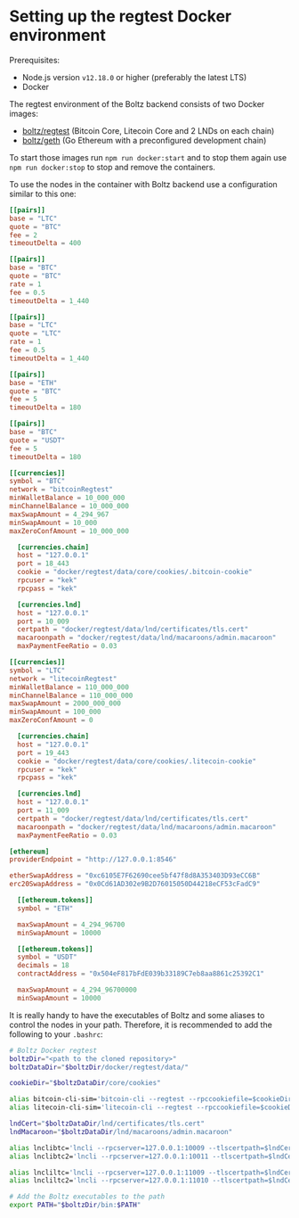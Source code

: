 # Setting up the regtest Docker environment

Prerequisites:

* Node.js version `v12.18.0` or higher (preferably the latest LTS)
* Docker

The regtest environment of the Boltz backend consists of two Docker images:

* [boltz/regtest](https://hub.docker.com/r/boltz/regtest) (Bitcoin Core, Litecoin Core and 2 LNDs on each chain)
* [boltz/geth](https://hub.docker.com/r/boltz/geth) (Go Ethereum with a preconfigured development chain)

To start those images run `npm run docker:start` and to stop them again use `npm run docker:stop` to stop and remove the containers.

To use the nodes in the container with Boltz backend use a configuration similar to this one:

```toml
[[pairs]]
base = "LTC"
quote = "BTC"
fee = 2
timeoutDelta = 400

[[pairs]]
base = "BTC"
quote = "BTC"
rate = 1
fee = 0.5
timeoutDelta = 1_440

[[pairs]]
base = "LTC"
quote = "LTC"
rate = 1
fee = 0.5
timeoutDelta = 1_440

[[pairs]]
base = "ETH"
quote = "BTC"
fee = 5
timeoutDelta = 180

[[pairs]]
base = "BTC"
quote = "USDT"
fee = 5
timeoutDelta = 180

[[currencies]]
symbol = "BTC"
network = "bitcoinRegtest"
minWalletBalance = 10_000_000
minChannelBalance = 10_000_000
maxSwapAmount = 4_294_967
minSwapAmount = 10_000
maxZeroConfAmount = 10_000_000

  [currencies.chain]
  host = "127.0.0.1"
  port = 18_443
  cookie = "docker/regtest/data/core/cookies/.bitcoin-cookie"
  rpcuser = "kek"
  rpcpass = "kek"

  [currencies.lnd]
  host = "127.0.0.1"
  port = 10_009
  certpath = "docker/regtest/data/lnd/certificates/tls.cert"
  macaroonpath = "docker/regtest/data/lnd/macaroons/admin.macaroon"
  maxPaymentFeeRatio = 0.03

[[currencies]]
symbol = "LTC"
network = "litecoinRegtest"
minWalletBalance = 110_000_000
minChannelBalance = 110_000_000
maxSwapAmount = 2000_000_000
minSwapAmount = 100_000
maxZeroConfAmount = 0

  [currencies.chain]
  host = "127.0.0.1"
  port = 19_443
  cookie = "docker/regtest/data/core/cookies/.litecoin-cookie"
  rpcuser = "kek"
  rpcpass = "kek"

  [currencies.lnd]
  host = "127.0.0.1"
  port = 11_009
  certpath = "docker/regtest/data/lnd/certificates/tls.cert"
  macaroonpath = "docker/regtest/data/lnd/macaroons/admin.macaroon"
  maxPaymentFeeRatio = 0.03

[ethereum]
providerEndpoint = "http://127.0.0.1:8546"

etherSwapAddress = "0xc6105E7F62690cee5bf47f8d8A353403D93eCC6B"
erc20SwapAddress = "0x0Cd61AD302e9B2D76015050D44218eCF53cFadC9"

  [[ethereum.tokens]]
  symbol = "ETH"

  maxSwapAmount = 4_294_96700
  minSwapAmount = 10000

  [[ethereum.tokens]]
  symbol = "USDT"
  decimals = 18
  contractAddress = "0x504eF817bFdE039b33189C7eb8aa8861c25392C1"

  maxSwapAmount = 4_294_96700000
  minSwapAmount = 10000
```

It is really handy to have the executables of Boltz and some aliases to control the nodes in your path. Therefore, it is recommended to add the following to your `.bashrc`:

```bash
# Boltz Docker regtest
boltzDir="<path to the cloned repository>"
boltzDataDir="$boltzDir/docker/regtest/data/"

cookieDir="$boltzDataDir/core/cookies"

alias bitcoin-cli-sim='bitcoin-cli --regtest --rpccookiefile=$cookieDir/.bitcoin-cookie'
alias litecoin-cli-sim='litecoin-cli --regtest --rpccookiefile=$cookieDir/.litecoin-cookie'

lndCert="$boltzDataDir/lnd/certificates/tls.cert"
lndMacaroon="$boltzDataDir/lnd/macaroons/admin.macaroon"

alias lnclibtc='lncli --rpcserver=127.0.0.1:10009 --tlscertpath=$lndCert --macaroonpath=$lndMacaroon'
alias lnclibtc2='lncli --rpcserver=127.0.0.1:10011 --tlscertpath=$lndCert --macaroonpath=$lndMacaroon'

alias lncliltc='lncli --rpcserver=127.0.0.1:11009 --tlscertpath=$lndCert --macaroonpath=$lndMacaroon'
alias lncliltc2='lncli --rpcserver=127.0.0.1:11010 --tlscertpath=$lndCert --macaroonpath=$lndMacaroon'

# Add the Boltz executables to the path
export PATH="$boltzDir/bin:$PATH"
```
